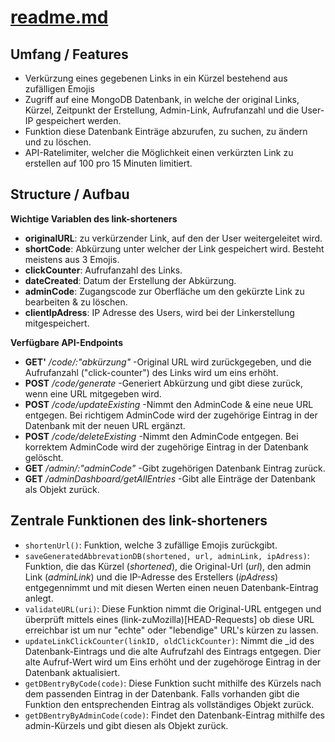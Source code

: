 # [readme.md](https://pbs.twimg.com/media/E4Xh-V1XoAE9v0-?format=jpg&name=small)

## Umfang / Features

- Verkürzung eines gegebenen Links in ein Kürzel bestehend aus zufälligen Emojis
- Zugriff auf eine MongoDB Datenbank, in welche der original Links, Kürzel, Zeitpunkt der Erstellung, Admin-Link, Aufrufanzahl und die User-IP gespeichert werden.
- Funktion diese Datenbank Einträge abzurufen, zu suchen, zu ändern und zu löschen.
- API-Ratelimiter, welcher die Möglichkeit einen verkürzten Link zu erstellen auf 100 pro 15 Minuten limitiert. 

## Structure / Aufbau

**Wichtige Variablen des link-shorteners**
- **originalURL**: zu verkürzender Link, auf den der User weitergeleitet wird.
- **shortCode**: Abkürzung unter welcher der Link gespeichert wird. Besteht meistens aus 3 Emojis.
- **clickCounter**: Aufrufanzahl des Links.
- **dateCreated**: Datum der Erstellung der Abkürzung.
- **adminCode**: Zugangscode zur Oberfläche um den gekürzte Link zu bearbeiten & zu löschen.
- **clientIpAdress**: IP Adresse des Users, wird bei der Linkerstellung mitgespeichert.

**Verfügbare API-Endpoints** 

- **GET'** */code/:"abkürzung"* -Original URL wird zurückgegeben, und die Aufrufanzahl ("click-counter") des Links wird um eins erhöht.
- **POST** */code/generate* -Generiert Abkürzung und gibt diese zurück, wenn eine URL mitgegeben wird.
- **POST** */code/updateExisting* -Nimmt den AdminCode & eine neue URL entgegen. Bei richtigem AdminCode wird der zugehörige Eintrag in der Datenbank mit der neuen URL ergänzt.
- **POST** */code/deleteExisting* -Nimmt den AdminCode entgegen. Bei korrektem AdminCode wird der zugehörige Eintrag in der Datenbank gelöscht.
- **GET** */admin/:"adminCode"* -Gibt zugehörigen Datenbank Eintrag zurück.
- **GET** */adminDashboard/getAllEntries* -Gibt alle Einträge der Datenbank als Objekt zurück.

## Zentrale Funktionen des link-shorteners

- `shortenUrl()`: Funktion, welche 3 zufällige Emojis zurückgibt. 
- `saveGeneratedAbbrevationDB(shortened, url, adminLink, ipAdress)`: Funktion, die das Kürzel (*shortened*), die Original-Url (*url*), den admin Link (*adminLink*) und die IP-Adresse des Erstellers  (*ipAdress*) entgegennimmt und mit diesen Werten einen neuen Datenbank-Eintrag anlegt.
- `validateURL(uri)`: Diese Funktion nimmt die Original-URL entgegen und überprüft mittels eines (link-zuMozilla)[HEAD-Requests] ob diese URL erreichbar ist um nur "echte" oder "lebendige" URL's kürzen zu lassen.
- `updateLinkClickCounter(linkID, oldClickCounter)`: Nimmt die _id des Datenbank-Eintrags und die alte Aufrufzahl des Eintrags entgegen. Dier alte Aufruf-Wert wird um Eins erhöht und der zugehöroge Eintrag in der Datenbank aktualisiert.
- `getDBentryByCode(code)`: Diese Funktion sucht mithilfe des Kürzels nach dem passenden Eintrag in der Datenbank. Falls vorhanden gibt die Funktion den entsprechenden Eintrag als vollständiges Objekt zurück. 
- `getDBentryByAdminCode(code)`: Findet den Datenbank-Eintrag mithilfe des admin-Kürzels und gibt diesen als Objekt zurück. 

